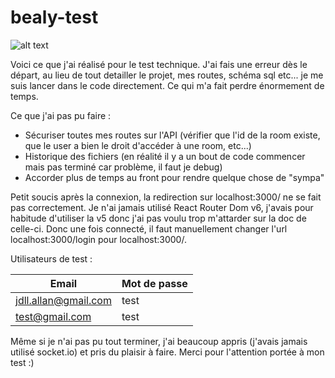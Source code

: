 # bealy-test

![alt text](https://i.gyazo.com/a3358d0968714ed32fe5752f401767d4.gif)

Voici ce que j'ai réalisé pour le test technique.
J'ai fais une erreur dès le départ, au lieu de tout detailler le projet, mes routes, schéma sql etc... je me suis lancer dans le code directement. Ce qui m'a fait perdre énormement de temps.

Ce que j'ai pas pu faire : 

- Sécuriser toutes mes routes sur l'API (vérifier que l'id de la room existe, que le user a bien le droit d'accéder à une room, etc...)
- Historique des fichiers (en réalité il y a un bout de code commencer mais pas terminé car problème, il faut je debug)
- Accorder plus de temps au front pour rendre quelque chose de "sympa"

Petit soucis après la connexion, la redirection sur localhost:3000/ ne se fait pas correctement. Je n'ai jamais utilisé React Router Dom v6, j'avais pour habitude d'utiliser la v5 donc j'ai pas voulu trop m'attarder sur la doc de celle-ci.
Donc une fois connecté, il faut manuellement changer l'url localhost:3000/login pour localhost:3000/.

Utilisateurs de test :

Email  | Mot de passe
------------- | -------------
jdll.allan@gmail.com | test
test@gmail.com  | test

Même si je n'ai pas pu tout terminer, j'ai beaucoup appris (j'avais jamais utilisé socket.io) et pris du plaisir à faire.
Merci pour l'attention portée à mon test :)
